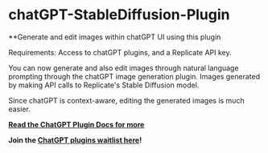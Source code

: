 # chatGPT-StableDiffusion-Plugin

**Generate and edit images within chatGPT UI using this plugin

Requirements: Access to chatGPT plugins, and a Replicate API key.

You can now generate and also edit images through natural language prompting through the chatGPT image generation plugin. Images generated by making API calls to Replicate's Stable Diffusion model.

Since chatGPT is context-aware, editing the generated images is much easier.


**[Read the ChatGPT Plugin Docs for more](https://platform.openai.com/docs/plugins/introduction)**


**Join the [ChatGPT plugins waitlist here](https://openai.com/waitlist/plugins)!**
